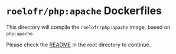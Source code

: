 # `roelofr/php:apache` Dockerfiles

This directory will compile the `roelofr/php:apache` image, based
on `php:apache`.

Please check the
[README](https://github.com/roelofr/docker-php/blob/master/README.md) in the
root directory to continue.
